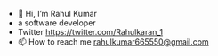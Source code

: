- 👋 Hi, I’m Rahul Kumar
- a software developer
- Twitter https://twitter.com/Rahulkaran_1
- 📫 How to reach me rahulkumar665550@gmail.com

<!---
RahulkumarRV/RahulkumarRV is a ✨ special ✨ repository because its `README.md` (this file) appears on your GitHub profile.
You can click the Preview link to take a look at your changes.
--->
